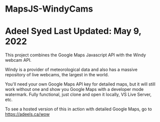 # MapsJS-WindyCams
Adeel Syed
Last Updated: May 9, 2022
==========================


This project combines the Google Maps Javascript API with the Windy webcam API.

Windy is a provider of meteorological data and also has a massive repository of live webcams, the largest in the world.

You'll need your own Google Maps API key for detailed maps, but it will still work without one and show you Google Maps with a developer mode watermark. Fully functional, just clone and open it locally, VS Live Server, etc.

To see a hosted version of this in action with detailed Google Maps, go to https://adeels.ca/wow
